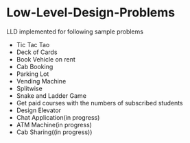 # Low-Level-Design-Problems
LLD implemented for following sample problems
- Tic Tac Tao
- Deck of Cards
- Book Vehicle on rent
- Cab Booking
- Parking Lot
- Vending Machine
- Splitwise
- Snake and Ladder Game
- Get paid courses with the numbers of subscribed students
- Design Elevator
- Chat Application(in progress)
- ATM Machine(in progress)
- Cab Sharing((in progress)) 

